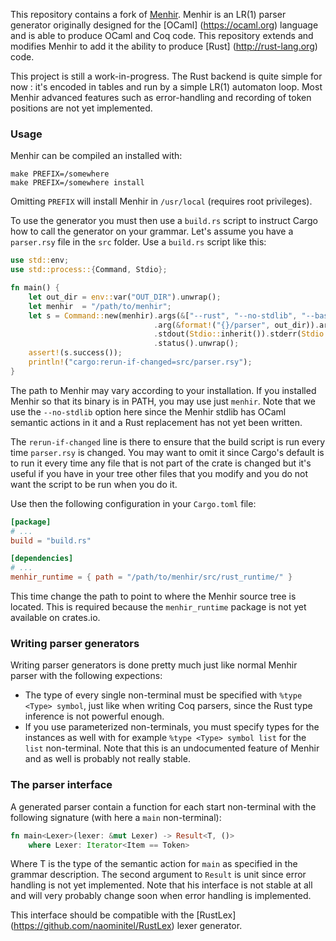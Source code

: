 This repository contains a fork of [Menhir](http://gallium.inria.fr/~fpottier/menhir/).
Menhir is an LR(1) parser generator originally designed for the [OCaml]
(https://ocaml.org) language and is able to produce OCaml and Coq code. This
repository extends and modifies Menhir to add it the ability to produce [Rust]
(http://rust-lang.org) code.

This project is still a work-in-progress.
The Rust backend is quite simple for now : it's encoded in tables and run by
a simple LR(1) automaton loop. Most Menhir advanced features such as
error-handling and recording of token positions are not yet implemented.

### Usage

Menhir can be compiled an installed with:

```
make PREFIX=/somewhere
make PREFIX=/somewhere install
```

Omitting `PREFIX` will install Menhir in `/usr/local` (requires root privileges).

To use the generator you must then use a `build.rs` script to instruct Cargo
how to call the generator on your grammar. Let's assume you have a `parser.rsy`
file in the `src` folder. Use a `build.rs` script like this:

```rust
use std::env;
use std::process::{Command, Stdio};

fn main() {
    let out_dir = env::var("OUT_DIR").unwrap();
    let menhir  = "/path/to/menhir";
    let s = Command::new(menhir).args(&["--rust", "--no-stdlib", "--base"])
                                .arg(&format!("{}/parser", out_dir)).arg("src/parser.rsy")
                                .stdout(Stdio::inherit()).stderr(Stdio::inherit())
                                .status().unwrap();
    assert!(s.success());
    println!("cargo:rerun-if-changed=src/parser.rsy");
}
```

The path to Menhir may vary according to your installation. If you installed
Menhir so that its binary is in PATH, you may use just `menhir`. Note that we
use the `--no-stdlib` option here since the Menhir stdlib has OCaml semantic
actions in it and a Rust replacement has not yet been written.

The `rerun-if-changed` line is there to ensure that the build script is run
every time `parser.rsy` is changed. You may want to omit it since Cargo's
default is to run it every time any file that is not part of the crate is
changed but it's useful if you have in your tree other files that you modify
and you do not want the script to be run when you do it.

Use then the following configuration in your `Cargo.toml` file:

```toml
[package]
# ...
build = "build.rs"

[dependencies]
# ...
menhir_runtime = { path = "/path/to/menhir/src/rust_runtime/" }
```

This time change the path to point to where the Menhir source tree is located.
This is required because the `menhir_runtime` package is not yet available on
crates.io.

### Writing parser generators

Writing parser generators is done pretty much just like normal Menhir parser
with the following expections:
* The type of every single non-terminal must be specified with `%type <Type> symbol`,
  just like when writing Coq parsers, since the Rust type inference is not powerful enough.
* If you use parameterized non-terminals, you must specify types for the instances
  as well with for example `%type <Type> symbol list` for the `list` non-terminal.
  Note that this is an undocumented feature of Menhir and as well is probably not
  really stable.

### The parser interface

A generated parser contain a function for each start non-terminal with the
following signature (with here a `main` non-terminal):

```rust
fn main<Lexer>(lexer: &mut Lexer) -> Result<T, ()>
    where Lexer: Iterator<Item == Token>
```

Where T is the type of the semantic action for `main` as specified in the
grammar description. The second argument to `Result` is unit since error
handling is not yet implemented. Note that his interface is not stable at all
and will very probably change soon when error handling is implemented.

This interface should be compatible with the [RustLex]
(https://github.com/naominitel/RustLex) lexer generator.
